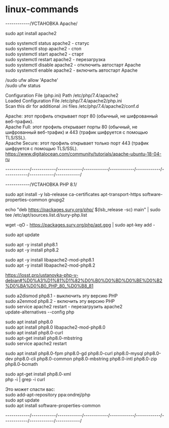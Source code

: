 # linux-commands

------------/УСТАНОВКА Apache/ <br>                                                                                                                                                

sudo apt install apache2 <br>

sudo systemctl status apache2  - статус <br>
sudo systemctl stop apache2    - стоп <br>
sudo systemctl start apache2   - старт <br>
sudo systemctl restart apache2 - перезагрузка <br>
sudo systemctl disable apache2 - отключить автостарт Apache <br>
sudo systemctl enable apache2  - включить автостарт Apache <br>

/sudo ufw allow 'Apache' <br>
/sudo ufw status <br>

Configuration File (php.ini) Path	        /etc/php/7.4/apache2 <br>
Loaded Configuration File	                /etc/php/7.4/apache2/php.ini <br>
Scan this dir for additional .ini files  	/etc/php/7.4/apache2/conf.d <br>

Apache: этот профиль открывает порт 80 (обычный, не шифрованный веб-трафик). <br>
Apache Full: этот профиль открывает порты 80 (обычный, не шифрованный веб-трафик) и 443 (трафик шифруется с помощью TLS/SSL). <br>
Apache Secure: этот профиль открывает только порт 443 (трафик шифруется с помощью TLS/SSL). <br>
https://www.digitalocean.com/community/tutorials/apache-ubuntu-18-04-ru <br>

------------/------------/------------/------------/------------/------------/------------/------------/------------/ <br>

------------/УСТАНОВКА PHP 8.1/ <br>

sudo apt install -y lsb-release ca-certificates apt-transport-https software-properties-common gnupg2 <br>

echo "deb https://packages.sury.org/php/ $(lsb_release -sc) main" | sudo tee /etc/apt/sources.list.d/sury-php.list <br>

wget -qO - https://packages.sury.org/php/apt.gpg | sudo apt-key add - <br>

sudo apt update <br>

sudo apt -y install php8.1 <br>
sudo apt -y install php8.2 <br>

sudo apt -y install libapache2-mod-php8.1 <br>
sudo apt -y install libapache2-mod-php8.2 <br>

https://losst.pro/ustanovka-php-v-debian#%D0%A3%D1%81%D1%82%D0%B0%D0%BD%D0%BE%D0%B2%D0%BA%D0%B0_PHP_80_%D0%B8_81 <br>

sudo a2dismod php8.1 - выключить эту версию PHP <br>
sudo a2enmod php8.2  - включить эту версию PHP <br>
sudo service apache2 restart - перезагрузить apache2 <br>
update-alternatives --config php <br>


sudo apt install php8.0 <br>
sudo apt install php8.0 libapache2-mod-php8.0 <br>
sudo apt install php8.0-curl <br>
sudo apt-get install php8.0-mbstring <br>
sudo service apache2 restart <br>

sudo apt install php8.0-fpm php8.0-gd php8.0-curl php8.0-mysql php8.0-dev php8.0-cli php8.0-common php8.0-mbstring php8.0-intl php8.0-zip php8.0-bcmath <br>

sudo apt-get install php8.0-xml <br>
php -i | grep -i curl <br>

Это может спасти вас: <br>
sudo add-apt-repository ppa:ondrej/php <br>
sudo apt update <br>
sudo apt install software-properties-common  <br>


------------/------------/------------/------------/------------/------------/------------/------------/------------/ <br>
